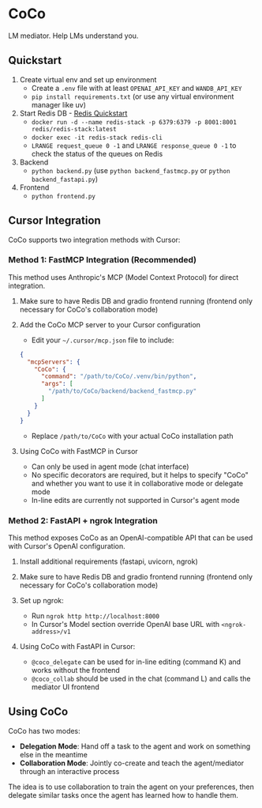 # CoCo
LM mediator. Help LMs understand you.

## Quickstart
1. Create virtual env and set up environment 
    * Create a `.env` file with at least `OPENAI_API_KEY` and `WANDB_API_KEY`
    * `pip install requirements.txt` (or use any virtual environment manager like uv)
2. Start Redis DB - [Redis Quickstart](https://redis.io/learn/howtos/quick-start)
    * `docker run -d --name redis-stack -p 6379:6379 -p 8001:8001 redis/redis-stack:latest`
    * `docker exec -it redis-stack redis-cli`
    * `LRANGE request_queue 0 -1` and `LRANGE response_queue 0 -1` to check the status of the queues on Redis
3. Backend
    * `python backend.py` (use `python backend_fastmcp.py` or `python backend_fastapi.py`)
4. Frontend 
    * `python frontend.py` 

## Cursor Integration

CoCo supports two integration methods with Cursor:

### Method 1: FastMCP Integration (Recommended)

This method uses Anthropic's MCP (Model Context Protocol) for direct integration.

1. Make sure to have Redis DB and gradio frontend running (frontend only necessary for CoCo's collaboration mode)
   
2. Add the CoCo MCP server to your Cursor configuration
    * Edit your `~/.cursor/mcp.json` file to include:
    ```json
    {
      "mcpServers": {
        "CoCo": {
          "command": "/path/to/CoCo/.venv/bin/python",
          "args": [
            "/path/to/CoCo/backend/backend_fastmcp.py"
          ]
        }
      }
    }
    ```
    * Replace `/path/to/CoCo` with your actual CoCo installation path

3. Using CoCo with FastMCP in Cursor
    * Can only be used in agent mode (chat interface)
    * No specific decorators are required, but it helps to specify "CoCo" and whether you want to use it in collaborative mode or delegate mode
    * In-line edits are currently not supported in Cursor's agent mode

### Method 2: FastAPI + ngrok Integration

This method exposes CoCo as an OpenAI-compatible API that can be used with Cursor's OpenAI configuration.

1. Install additional requirements (fastapi, uvicorn, ngrok)
   
2. Make sure to have Redis DB and gradio frontend running (frontend only necessary for CoCo's collaboration mode)

1. Set up ngrok:
    * Run `ngrok http http://localhost:8000` 
    * In Cursor's Model section override OpenAI base URL with `<ngrok-address>/v1` 

2. Using CoCo with FastAPI in Cursor:
    * `@coco_delegate` can be used for in-line editing (command K) and works without the frontend
    * `@coco_collab` should be used in the chat (command L) and calls the mediator UI frontend

## Using CoCo

CoCo has two modes:
* **Delegation Mode**: Hand off a task to the agent and work on something else in the meantime
* **Collaboration Mode**: Jointly co-create and teach the agent/mediator through an interactive process

The idea is to use collaboration to train the agent on your preferences, then delegate similar tasks once the agent has learned how to handle them.